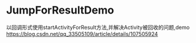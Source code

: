# JumpForResultDemo
以回调形式使用startActivityForResult方法,并解决Activity被回收的问题,demo
https://blog.csdn.net/qq_33505109/article/details/107505924

